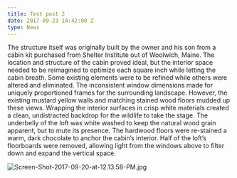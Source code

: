 ```yaml
---
title: Test post 2
date: 2017-09-23 14:42:00 Z
type: News
---
```


The structure itself was originally built by the owner and his son from a cabin kit purchased from Shelter Institute out of Woolwich, Maine. The location and structure of the cabin proved ideal, but the interior space needed to be reimagined to optimize each square inch while letting the cabin breath. Some existing elements were to be refined while others were altered and eliminated. The inconsistent window dimensions made for uniquely proportioned frames for the surrounding landscape. However, the existing mustard yellow walls and matching stained wood floors mudded up these views. Wrapping the interior surfaces in crisp white materials created a clean, undistracted backdrop for the wildlife to take the stage. The underbelly of the loft was white washed to keep the natural wood grain apparent, but to mute its presence. The hardwood floors were re-stained a warm, dark chocolate to anchor the cabin’s interior. Half of the loft’s floorboards were removed, allowing light from the windows above to filter down and expand the vertical space.

![Screen-Shot-2017-09-20-at-12.13.58-PM.jpg](/uploads/Screen-Shot-2017-09-20-at-12.13.58-PM.jpg)
